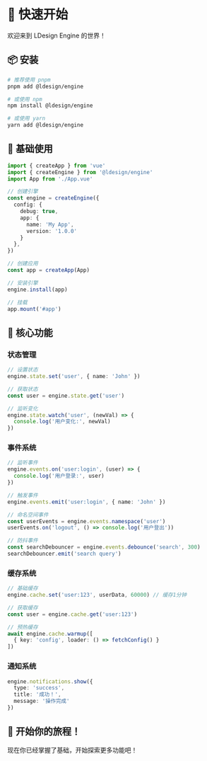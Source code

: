 # 🚀 快速开始

欢迎来到 LDesign Engine 的世界！

## 📦 安装

```bash
# 推荐使用 pnpm
pnpm add @ldesign/engine

# 或使用 npm
npm install @ldesign/engine

# 或使用 yarn
yarn add @ldesign/engine
```

## 🎯 基础使用

```typescript
import { createApp } from 'vue'
import { createEngine } from '@ldesign/engine'
import App from './App.vue'

// 创建引擎
const engine = createEngine({
  config: {
    debug: true,
    app: {
      name: 'My App',
      version: '1.0.0'
    }
  },
})

// 创建应用
const app = createApp(App)

// 安装引擎
engine.install(app)

// 挂载
app.mount('#app')
```

## 🎪 核心功能

### 状态管理
```typescript
// 设置状态
engine.state.set('user', { name: 'John' })

// 获取状态
const user = engine.state.get('user')

// 监听变化
engine.state.watch('user', (newVal) => {
  console.log('用户变化:', newVal)
})
```

### 事件系统
```typescript
// 监听事件
engine.events.on('user:login', (user) => {
  console.log('用户登录:', user)
})

// 触发事件
engine.events.emit('user:login', { name: 'John' })

// 命名空间事件
const userEvents = engine.events.namespace('user')
userEvents.on('logout', () => console.log('用户登出'))

// 防抖事件
const searchDebouncer = engine.events.debounce('search', 300)
searchDebouncer.emit('search query')
```

### 缓存系统
```typescript
// 基础缓存
engine.cache.set('user:123', userData, 60000) // 缓存1分钟

// 获取缓存
const user = engine.cache.get('user:123')

// 预热缓存
await engine.cache.warmup([
  { key: 'config', loader: () => fetchConfig() }
])
```

### 通知系统
```typescript
engine.notifications.show({
  type: 'success',
  title: '成功！',
  message: '操作完成'
})
```

## 🎉 开始你的旅程！

现在你已经掌握了基础，开始探索更多功能吧！
